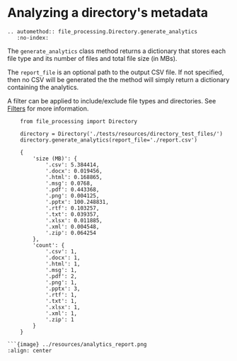 <br>

# Analyzing a directory's metadata

```{eval-rst}
.. automethod:: file_processing.Directory.generate_analytics
   :no-index:
```

The `generate_analytics` class method returns a dictionary that stores each file type and its number of files and total file size (in MBs).

The `report_file` is an optional path to the output CSV file. If not specified, then no CSV will be generated the the method will simply return a dictionary containing the analytics.

A filter can be applied to include/exclude file types and directories. See [Filters](./4_directory_filters.md) for more information. 

```{tab} Code
    from file_processing import Directory

    directory = Directory('./tests/resources/directory_test_files/')
    directory.generate_analytics(report_file='./report.csv')
```
```{tab} Output
    {
        'size (MB)': {
            '.csv': 5.384414,
            '.docx': 0.019456,
            '.html': 0.168865,
            '.msg': 0.0768,
            '.pdf': 0.443368,
            '.png': 0.004125,
            '.pptx': 100.248831,
            '.rtf': 0.103257,
            '.txt': 0.039357,
            '.xlsx': 0.011885,
            '.xml': 0.004548,
            '.zip': 0.064254
        },
        'count': {
            '.csv': 1,
            '.docx': 1,
            '.html': 1,
            '.msg': 1,
            '.pdf': 2,
            '.png': 1,
            '.pptx': 3,
            '.rtf': 1,
            '.txt': 1,
            '.xlsx': 1,
            '.xml': 1,
            '.zip': 1
        }
    }
```
```{tab} CSV
```{image} ../resources/analytics_report.png
:align: center
```
